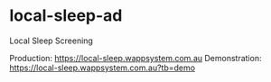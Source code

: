 # local-sleep-ad
Local Sleep Screening
  
Production:    https://local-sleep.wappsystem.com.au
Demonstration: https://local-sleep.wappsystem.com.au?tb=demo